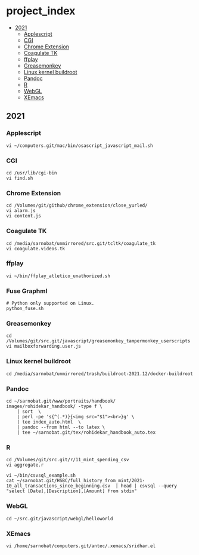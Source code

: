 # project_index
-   [2021](#2021)
    -   [Applescript](#applescript)
    -   [CGI](#cgi)
    -   [Chrome Extension](#chrome-extension)
    -   [Coagulate TK](#coagulate-tk)
    -   [ffplay](#ffplay)
    -   [Greasemonkey](#greasemonkey)
    -   [Linux kernel buildroot](#linux-kernel-buildroot)
    -   [Pandoc](#pandoc)
    -   [R](#r)
    -   [WebGL](#webgl)
    -   [XEmacs](#xemacs)
## 2021

### Applescript
    vi ~/computers.git/mac/bin/osascript_javascript_mail.sh

### CGI
    cd /usr/lib/cgi-bin
    vi find.sh

### Chrome Extension
    cd /Volumes/git/github/chrome_extension/close_yurled/
    vi alarm.js
    vi content.js

### Coagulate TK
    cd /media/sarnobat/unmirrored/src.git/tcltk/coagulate_tk
    vi coagulate.videos.tk

### ffplay
    vi ~/bin/ffplay_atletico_unathorized.sh

### Fuse Graphml
    # Python only supported on Linux.
    python_fuse.sh

### Greasemonkey
    cd /Volumes/git/src.git/javascript/greasemonkey_tampermonkey_userscripts
    vi mailboxforwarding.user.js

### Linux kernel buildroot
    cd /media/sarnobat/unmirrored/trash/buildroot-2021.12/docker-buildroot

### Pandoc

    cd ~/sarnobat.git/www/portraits/handbook/
    images/rohidekar_handbook/ -type f \
        | sort  \
        | perl -pe 's{^(.*)}{<img src="$1"><br>}g' \
        | tee index_auto.html  \
        | pandoc --from html --to latex \
        | tee ~/sarnobat.git/tex/rohidekar_handbook_auto.tex

### R
    cd /Volumes/git/src.git/r/11_mint_spending_csv
    vi aggregate.r
    
    vi ~/bin/csvsql_example.sh
    cat ~/sarnobat.git/HSBC/full_history_from_mint/2021-10_all_transactions_since_beginning.csv  | head | csvsql --query "select [Date],[Description],[Amount] from stdin"

### WebGL
    cd ~/src.git/javascript/webgl/helloworld

### XEmacs
    vi /home/sarnobat/computers.git/antec/.xemacs/sridhar.el

